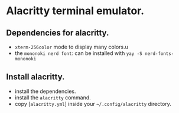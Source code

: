 # Alacritty terminal emulator.

## Dependencies for alacritty.
- `xterm-256color` mode to display many colors.u
- the `mononoki nerd font`: can be installed with `yay -S nerd-fonts-mononoki`

## Install alacritty.
- install the dependencies.
- install the `alacritty` command.
- copy [`alacritty.yml`] inside your `~/.config/alacritty` directory.
